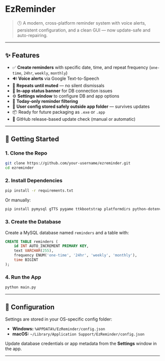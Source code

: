 
# EzReminder

> 🕒 A modern, cross-platform reminder system with voice alerts, persistent configuration, and a clean GUI — now update-safe and auto-repairing.

---

## ✨ Features

- ✅ **Create reminders** with specific date, time, and repeat frequency (`one-time`, `24hr`, `weekly`, `monthly`)
- 🔊 **Voice alerts** via Google Text-to-Speech
- 🔁 **Repeats until muted** — no silent dismissals
- 💬 **In-app status banner** for DB connection issues
- ⚙️ **Settings window** to configure DB and app options
- 📅 **Today-only reminder filtering**
- 🔐 **User config stored safely outside app folder** — survives updates
- 📦 Ready for future packaging as `.exe` or `.app`
- 🔁 GitHub release-based update check (manual or automatic)

---

## 🚀 Getting Started

### 1. Clone the Repo

```bash
git clone https://github.com/your-username/ezreminder.git
cd ezreminder
````

### 2. Install Dependencies

```bash
pip install -r requirements.txt
```

Or manually:

```bash
pip install pymysql gTTS pygame ttkbootstrap platformdirs python-dotenv
```

### 3. Create the Database

Create a MySQL database named `reminders` and a table with:

```sql
CREATE TABLE reminders (
    id INT AUTO_INCREMENT PRIMARY KEY,
    text VARCHAR(255),
    frequency ENUM('one-time', '24hr', 'weekly', 'monthly'),
    time BIGINT
);
```

### 4. Run the App

```bash
python main.py
```

---

## 📂 Configuration

Settings are stored in your OS-specific config folder:

* **Windows:** `%APPDATA%/EzReminder/config.json`
* **macOS:** `~/Library/Application Support/EzReminder/config.json`

Update database credentials or app metadata from the **Settings** window in the app.

---
